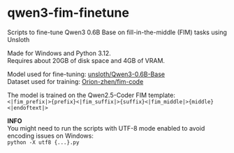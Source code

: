 # qwen3-fim-finetune
Scripts to fine-tune Qwen3 0.6B Base on fill-in-the-middle (FIM) tasks using Unsloth

Made for Windows and Python 3.12.
\
Requires about 20GB of disk space and 4GB of VRAM.

Model used for fine-tuning:
[unsloth/Qwen3-0.6B-Base](https://huggingface.co/unsloth/Qwen3-0.6B-Base)
\
Dataset used for training:
[Orion-zhen/fim-code](https://huggingface.co/datasets/Orion-zhen/fim-code)

The model is trained on the Qwen2.5-Coder FIM template:
\
`<|fim_prefix|>{prefix}<|fim_suffix|>{suffix}<|fim_middle|>{middle}<|endoftext|>`

**INFO**
\
You might need to run the scripts with UTF-8 mode enabled to avoid encoding issues on Windows:
\
`python -X utf8 {...}.py`